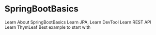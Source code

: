 # SpringBootBasics
Learn About SpringBootBasics
Learn JPA,
Learn DevTool
Learn REST API
Learn ThymLeaf
Best example to start with
